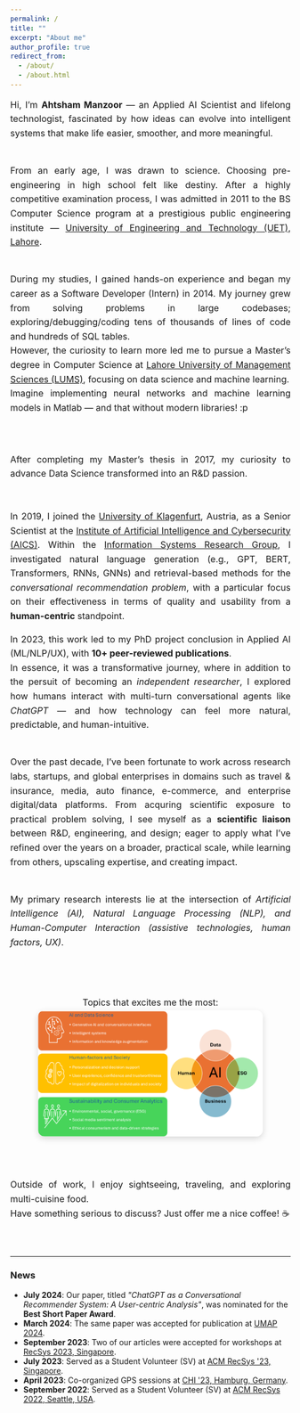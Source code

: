 ```yaml
---
permalink: /
title: ""
excerpt: "About me"
author_profile: true
redirect_from: 
  - /about/
  - /about.html
---
```


<div style="text-align: justify; line-height: 1.6; font-size: 16px;"> 

Hi, I’m <b>Ahtsham Manzoor</b> — an Applied AI Scientist and lifelong technologist, fascinated by how ideas can evolve into intelligent systems that make life easier, smoother, and more meaningful.
<br><br>

From an early age, I was drawn to science. Choosing pre-engineering in high school felt like destiny. After a highly competitive examination process, I was admitted in 2011 to the BS Computer Science program at a prestigious public engineering institute — <a href="https://uet.edu.pk/" target="_blank">University of Engineering and Technology (UET), Lahore</a>. 
<br><br>

During my studies, I gained hands-on experience and began my career as a Software Developer (Intern) in 2014. 
My journey grew from solving problems in large codebases; exploring/debugging/coding tens of thousands of lines of code and hundreds of SQL tables.  
However, the curiosity to learn more led me to pursue a Master’s degree in Computer Science at <a href="https://lums.edu.pk/" target="_blank">Lahore University of Management Sciences (LUMS)</a>, focusing on data science and machine learning.  
Imagine implementing neural networks and machine learning models in Matlab — and that without modern libraries! :p  
<br><br>


After completing my Master’s thesis in 2017, my curiosity to advance Data Science transformed into an R&D passion.  
<br><br>
In 2019, I joined the <a href="https://www.aau.at/en/" target="_blank">University of Klagenfurt</a>, Austria, 
as a Senior Scientist at the <a href="https://www.aau.at/en/aics/" target="_blank">Institute of Artificial Intelligence and Cybersecurity (AICS)</a>. 
Within the <a href="https://www.aau.at/en/aics/research-groups/infsys/" target="_blank">Information Systems Research Group</a>, 
I investigated natural language generation (e.g., GPT, BERT, Transformers, RNNs, GNNs) and retrieval-based methods for the <i>conversational recommendation problem</i>, 
with a particular focus on their effectiveness in terms of quality and usability from a <b>human-centric</b> standpoint. 
<br>

In 2023, this work led to my PhD project conclusion in Applied AI (ML/NLP/UX), with <b>10+ peer-reviewed publications</b>.  
In essence, it was a transformative journey, where in addition to the persuit of becoming an <i>independent researcher</i>, 
I explored how humans interact with multi-turn conversational agents like <i>ChatGPT</i> — and how technology can feel more natural, predictable, and human-intuitive. 
<br><br>

Over the past decade, I’ve been fortunate to work across research labs, startups, and global enterprises in domains such as travel & insurance, media, auto finance, e-commerce, 
and enterprise digital/data platforms.  From acquring scientific exposure to practical problem solving, 
I see myself as a <b>scientific liaison</b> between R&D, engineering, and design; eager to apply what I’ve refined over the years on a broader, practical scale, while learning from others, upscaling expertise, and creating impact. 
<br><br>

My primary research interests lie at the intersection of <i>Artificial Intelligence (AI), Natural Language Processing (NLP), 
and Human-Computer Interaction (assistive technologies, human factors, UX)</i>.  
  
<br><br>


<div style="text-align: center;">
Topics that excites me the most:
  <img src="./images/research-interests.png" alt="Research Interests" style="max-width: 80%; border-radius: 12px; box-shadow: 0px 4px 12px rgba(0,0,0,0.15);">
  
</div>
<br><br>

Outside of work, I enjoy sightseeing, traveling, and exploring multi-cuisine food.  
Have something serious to discuss? Just offer me a nice coffee! ☕
</div>

<br><br>

---

###  News
- <b>July 2024</b>: Our paper, titled <i>"ChatGPT as a Conversational Recommender System: A User-centric Analysis"</i>, was nominated for the <b>Best Short Paper Award</b>.  
- <b>March 2024</b>: The same paper was accepted for publication at <a href="https://www.um.org/umap2024/" target="_blank">UMAP 2024</a>.  
- <b>September 2023</b>: Two of our articles were accepted for workshops at <a href="https://recsys.acm.org/recsys23/" target="_blank">RecSys 2023, Singapore</a>.  
- <b>July 2023</b>: Served as a Student Volunteer (SV) at <a href="https://recsys.acm.org/recsys23/" target="_blank">ACM RecSys '23, Singapore</a>.  
- <b>April 2023</b>: Co-organized GPS sessions at <a href="https://chi2023.acm.org/" target="_blank">CHI '23, Hamburg, Germany</a>.  
- <b>September 2022</b>: Served as a Student Volunteer (SV) at <a href="https://recsys.acm.org/recsys22/" target="_blank">ACM RecSys 2022, Seattle, USA</a>.  
